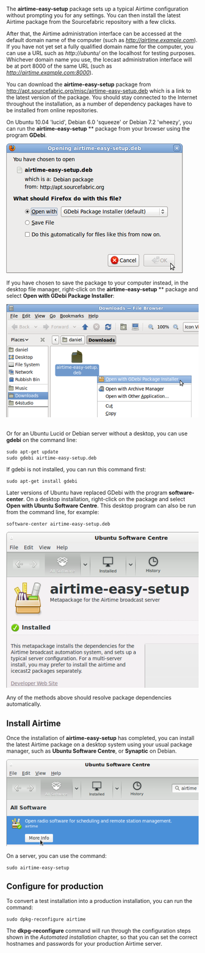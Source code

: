 The **airtime-easy-setup** package sets up a typical Airtime configuration without prompting you for any settings. You can then install the latest Airtime package from the Sourcefabric repository with a few clicks.

After that, the Airtime administration interface can be accessed at the default domain name of the computer (such as *http://airtime.example.com*). If you have not yet set a fully qualified domain name for the computer, you can use a URL such as *http://ubuntu/* on the localhost for testing purposes. Whichever domain name you use, the Icecast administration interface will be at port 8000 of the same URL (such as *http://airtime.example.com:8000*).

You can download the **airtime-easy-setup** package from <http://apt.sourcefabric.org/misc/airtime-easy-setup.deb> which is a link to the latest version of the package. You should stay connected to the Internet throughout the installation, as a number of dependency packages have to be installed from online repositories.

On Ubuntu 10.04 'lucid', Debian 6.0 'squeeze' or Debian 7.2 'wheezy', you can run the **airtime-easy-setup** ** package from your browser using the program **GDebi**.

![](static/Screenshot278-Opening_airtime-easy-setup.png) 

If you have chosen to save the package to your computer instead, in the desktop file manager, right-click on the **airtime-easy-setup** ** package and select **Open with GDebi Package Installer**:

![](static/Screenshot279-Downloaded_airtime-easy-setup.png) 

Or for an Ubuntu Lucid or Debian server without a desktop, you can use <span style="font-weight: bold;">gdebi</span> on the command line:

    sudo apt-get update
    sudo gdebi airtime-easy-setup.deb

If gdebi is not installed, you can run this command first:

    sudo apt-get install gdebi

Later versions of Ubuntu have replaced GDebi with the program **software-center**. On a desktop installation, right-click on the package and select **Open with Ubuntu Software Centre**. This desktop program can also be run from the command line, for example: 

    software-center airtime-easy-setup.deb

![](static/Screenshot523-Easy_setup_software_center.png)

Any of the methods above should resolve package dependencies automatically.

Install Airtime
---------------

Once the installation of **airtime-easy-setup** has completed, you can install the latest Airtime package on a desktop system using your usual package manager, such as **Ubuntu Software Centre**, or **Synaptic** on Debian.

![](static/Screenshot524-Package_installed_software_center.png)

On a server, you can use the command:

    sudo airtime-easy-setup

Configure for production
------------------------

To convert a test installation into a production installation, you can run the command:

    sudo dpkg-reconfigure airtime

The **dkpg-reconfigure** command will run through the configuration steps shown in the *Automated installation* chapter, so that you can set the correct hostnames and passwords for your production Airtime server.
